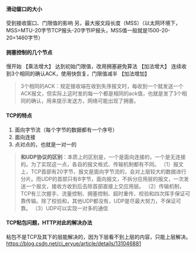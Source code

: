 #### 滑动窗口的大小
  受到接收窗口、门限值的影响
  另，最大报文段长度（MSS）（以太网环境下，MSS=MTU-20字节TCP报头-20字节IP报头，MSS值一般就是1500-20-20=1460字节）

#### 拥塞控制的几个节点
  慢开始 【乘法增大】 达到初始门限值，改用拥塞避免算法 【加法增大】 连续收到3个相同的确认ACK，使用快恢复，门限值减半 【加法增加】
> 3个相同的ACK：规定接收端在收到失序报文时，每收到一个就发送一个ACK报文，但实际上这时发的每一个都是相同的ack值，也就是发了3个相同的确认，用来提示发送方，网络可能出现了拥塞。

#### TCP的特点
 1. 面向字节流（每个字节的数据都有一个序号）
 2. 面向连接
 3. 点对点的，也就是一对一的
 > **和UDP协议的区别**：本质上的区别是，一个是面向连接的，一个是无连接的。为了实现这一点，各自的报文格式、传输机制都有不同。
 （1）报文上，TCP首部有20字节，报文是面向字节流的，会对上层较大的数据进行分片。而UDP的首部只有8字节，面向报文，不拆分应用层的报文，一次发送一个报文，接收方收到后去除首部直接上交应用层。
 （2）传输机制，TCP有三次握手、流量控制、拥塞控制、超时重传、校验和四次挥手保证可靠传输。除了校验和，其他UDP都没有，UDP是尽最大努力，不保证可靠。
 （3）UDP可以实现一对多的通信

 #### TCP粘包问题，HTTP对此的解决办法
   粘包不是TCP及其下的层能解决的，因为下层看不到上层的内容，只能上层解决。
 https://blog.csdn.net/cj_eryue/article/details/131046881

 #### 